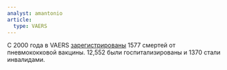 ```yaml
---
analyst: amantonio
article:
  type: VAERS
---
```


С 2000 года в VAERS [зарегистрированы](http://www.medalerts.org/vaersdb/findfield.php?TABLE=ON&GROUP1=CAT&VAX[]=PNC&VAX[]=PNC13&VAX[]=PPV&VAX[]=PNC10&VAXTYPES[]=Pneumonia&VAX_YEAR_LOW=2000) 1577 смертей от пневмококковой вакцины. 12,552 были госпитализированы и 1370 стали инвалидами.
